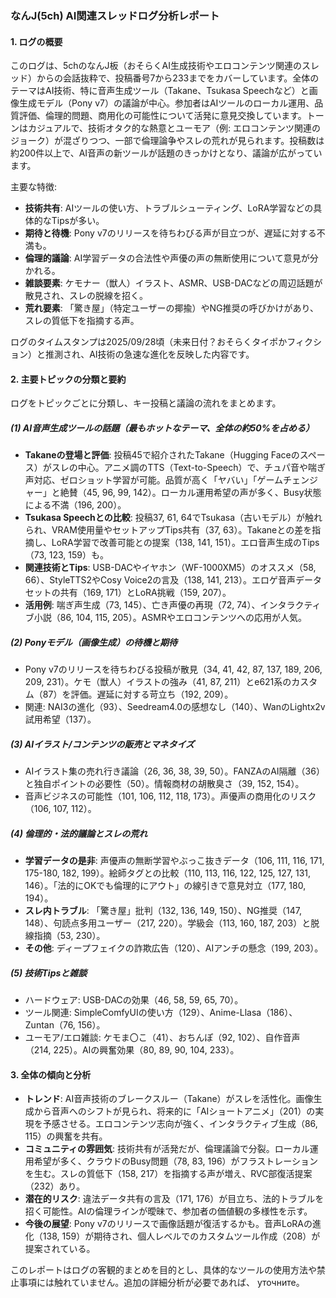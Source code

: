### なんJ(5ch) AI関連スレッドログ分析レポート

#### 1. ログの概要
このログは、5chのなんJ板（おそらくAI生成技術やエロコンテンツ関連のスレッド）からの会話抜粋で、投稿番号7から233までをカバーしています。全体のテーマはAI技術、特に音声生成ツール（Takane、Tsukasa Speechなど）と画像生成モデル（Pony v7）の議論が中心。参加者はAIツールのローカル運用、品質評価、倫理的問題、商用化の可能性について活発に意見交換しています。トーンはカジュアルで、技術オタク的な熱意とユーモア（例: エロコンテンツ関連のジョーク）が混ざりつつ、一部で倫理論争やスレの荒れが見られます。投稿数は約200件以上で、AI音声の新ツールが話題のきっかけとなり、議論が広がっています。

主要な特徴:
- **技術共有**: AIツールの使い方、トラブルシューティング、LoRA学習などの具体的なTipsが多い。
- **期待と待機**: Pony v7のリリースを待ちわびる声が目立つが、遅延に対する不満も。
- **倫理的議論**: AI学習データの合法性や声優の声の無断使用について意見が分かれる。
- **雑談要素**: ケモナー（獣人）イラスト、ASMR、USB-DACなどの周辺話題が散見され、スレの脱線を招く。
- **荒れ要素**: 「驚き屋」（特定ユーザーの揶揄）やNG推奨の呼びかけがあり、スレの質低下を指摘する声。

ログのタイムスタンプは2025/09/28頃（未来日付？おそらくタイポかフィクション）と推測され、AI技術の急速な進化を反映した内容です。

#### 2. 主要トピックの分類と要約
ログをトピックごとに分類し、キー投稿と議論の流れをまとめます。

##### (1) AI音声生成ツールの話題（最もホットなテーマ、全体の約50%を占める）
- **Takaneの登場と評価**: 投稿45で紹介されたTakane（Hugging Faceのスペース）がスレの中心。アニメ調のTTS（Text-to-Speech）で、チュパ音や喘ぎ声対応、ゼロショット学習が可能。品質が高く「ヤバい」「ゲームチェンジャー」と絶賛（45, 96, 99, 142）。ローカル運用希望の声が多く、Busy状態による不満（196, 200）。
- **Tsukasa Speechとの比較**: 投稿37, 61, 64でTsukasa（古いモデル）が触れられ、VRAM使用量やセットアップTips共有（37, 63）。Takaneとの差を指摘し、LoRA学習で改善可能との提案（138, 141, 151）。エロ音声生成のTips（73, 123, 159）も。
- **関連技術とTips**: USB-DACやイヤホン（WF-1000XM5）のオススメ（58, 66）、StyleTTS2やCosy Voice2の言及（138, 141, 213）。エロゲ音声データセットの共有（169, 171）とLoRA挑戦（159, 207）。
- **活用例**: 喘ぎ声生成（73, 145）、亡き声優の再現（72, 74）、インタラクティブ小説（86, 104, 115, 205）。ASMRやエロコンテンツへの応用が人気。

##### (2) Ponyモデル（画像生成）の待機と期待
- Pony v7のリリースを待ちわびる投稿が散見（34, 41, 42, 87, 137, 189, 206, 209, 231）。ケモ（獣人）イラストの強み（41, 87, 211）とe621系のカスタム（87）を評価。遅延に対する苛立ち（192, 209）。
- 関連: NAI3の進化（93）、Seedream4.0の感想なし（140）、WanのLightx2v試用希望（137）。

##### (3) AIイラスト/コンテンツの販売とマネタイズ
- AIイラスト集の売れ行き議論（26, 36, 38, 39, 50）。FANZAのAI隔離（36）と独自ポイントの必要性（50）。情報商材の胡散臭さ（39, 152, 154）。
- 音声ビジネスの可能性（101, 106, 112, 118, 173）。声優声の商用化のリスク（106, 107, 112）。

##### (4) 倫理的・法的議論とスレの荒れ
- **学習データの是非**: 声優声の無断学習やぶっこ抜きデータ（106, 111, 116, 171, 175-180, 182, 199）。絵師タグとの比較（110, 113, 116, 122, 125, 127, 131, 146）。「法的にOKでも倫理的にアウト」の線引きで意見対立（177, 180, 194）。
- **スレ内トラブル**: 「驚き屋」批判（132, 136, 149, 150）、NG推奨（147, 148）、句読点多用ユーザー（217, 220）。学級会（113, 160, 187, 203）と脱線指摘（53, 230）。
- **その他**: ディープフェイクの詐欺広告（120）、AIアンチの懸念（199, 203）。

##### (5) 技術Tipsと雑談
- ハードウェア: USB-DACの効果（46, 58, 59, 65, 70）。
- ツール関連: SimpleComfyUIの使い方（129）、Anime-Llasa（186）、Zuntan（76, 156）。
- ユーモア/エロ雑談: ケモま〇こ（41）、おちんぽ（92, 102）、自作音声（214, 225）。AIの興奮効果（80, 89, 90, 104, 233）。

#### 3. 全体の傾向と分析
- **トレンド**: AI音声技術のブレークスルー（Takane）がスレを活性化。画像生成から音声へのシフトが見られ、将来的に「AIショートアニメ」（201）の実現を予感させる。エロコンテンツ志向が強く、インタラクティブ生成（86, 115）の興奮を共有。
- **コミュニティの雰囲気**: 技術共有が活発だが、倫理議論で分裂。ローカル運用希望が多く、クラウドのBusy問題（78, 83, 196）がフラストレーションを生む。スレの質低下（158, 217）を指摘する声が増え、RVC部復活提案（232）あり。
- **潜在的リスク**: 違法データ共有の言及（171, 176）が目立ち、法的トラブルを招く可能性。AIの倫理ラインが曖昧で、参加者の価値観の多様性を示す。
- **今後の展望**: Pony v7のリリースで画像話題が復活するかも。音声LoRAの進化（138, 159）が期待され、個人レベルでのカスタムツール作成（208）が提案されている。

このレポートはログの客観的まとめを目的とし、具体的なツールの使用方法や禁止事項には触れていません。追加の詳細分析が必要であれば、 уточните。